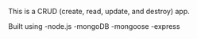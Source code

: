 This is a CRUD (create, read, update, and destroy) app. 

Built using
-node.js
-mongoDB
-mongoose
-express
